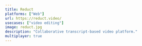 ```yaml
---
title: Reduct
platforms: ["Web"]
url: https://reduct.video/
usecases: ["video editing"]
image: reduct.jpg
description: "Collaborative transcript-based video platform."
multiplayer: true
---
```

